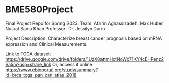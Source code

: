# BME580Project
Final Project Repo for Spring 2023.
Team: Afarin Aghassizadeh, Max Huber, Nusrat Sadia Khan
Professor: Dr. Jessilyn Dunn

Project Description: Characterize breast cancer prognosis based on mRNA expression and Clinical Measurements.

Link to TCGA dataset: https://drive.google.com/drive/folders/1UzX8attmHctNoWx71KY4cEHPenz2Va5m?usp=share_link
Or, access it online https://www.cbioportal.org/study/summary?id=brca_tcga_pan_can_atlas_2018
